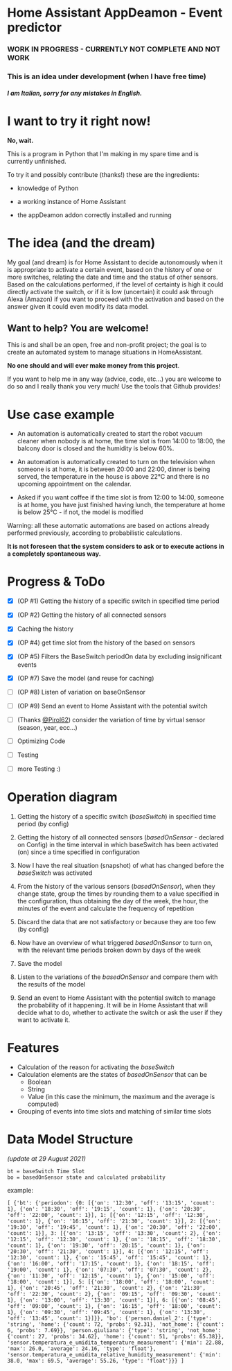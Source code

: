 # Home Assistant AppDeamon  - Event predictor

### **WORK IN PROGRESS - CURRENTLY NOT COMPLETE AND NOT WORK**
### This is an idea under development (when I have free time)
#### *I am Italian, sorry for any mistakes in English.*

# I want to try it right now!
**No, wait.**

This is a program in Python that I'm making in my spare time and is currently unfinished.

To try it and possibly contribute (thanks!) these are the ingredients:

- knowledge of Python

- a working instance of Home Assistant
- the appDeamon addon correctly installed and running 

# The idea (and the dream)
My goal (and dream) is for Home Assistant to decide autonomously when it is appropriate to activate a certain event, based on the history of one or more switches, relating the date and time and the status of other sensors.
Based on the calculations performed, if the level of certainty is high it could directly activate the switch, or if it is low (uncertain) it could ask through Alexa (Amazon) if you want to proceed with the activation and based on the answer given it could even modify its data model.

## Want to help? You are welcome!
This is and shall be an open, free and non-profit project; the goal is to create an automated system to manage situations in HomeAssistant.

**No one should and will ever make money from this project**.

If you want to help me in any way (advice, code, etc...) you are welcome to do so and I really thank you very much!
Use the tools that Github provides!


# Use case example

- An automation is automatically created to start the robot vacuum cleaner when nobody is at home, the time slot is from 14:00 to 18:00, the balcony door is closed and the humidity is below 60%.

- An automation is automatically created to turn on the television when someone is at home, it is between 20:00 and 22:00, dinner is being served, the temperature in the house is above 22°C and there is no upcoming appointment on the calendar.

- Asked if you want coffee if the time slot is from 12:00 to 14:00, someone is at home, you have just finished having lunch, the temperature at home is below 25°C - if not, the model is modified 

Warning: all these automatic automations are based on actions already performed previously, according to probabilistic calculations. 

**It is not foreseen that the system considers to ask or to execute actions in a completely spontaneous way.**

# Progress & ToDo

- [x] (OP #1) Getting the history of a specific switch in specified time period 
- [x] (OP #2) Getting the history of all connected sensors 
- [x] Caching the history
- [x] (OP #4) get time slot from the history of the based on sensors
- [x] (OP #5) Filters the BaseSwitch periodOn data by excluding insignificant events
- [x] (OP #7) Save the model (and reuse for caching)
- [ ] (OP #8) Listen of variation on baseOnSensor
- [ ] (OP #9) Send an event to Home Assistant with the potential switch

- [ ] (Thanks [@Pirol62](https://github.com/dadaloop82/HASS_AppDeamon_SwitchPredictor/issues/1)) consider the variation of time by virtual sensor (season, year, ecc...)

- [ ] Optimizing Code
- [ ] Testing
- [ ] more Testing :)

# Operation diagram

1. Getting the history of a specific switch (*baseSwitch*) in specified time period (by config)

2. Getting the history of all connected sensors (*basedOnSensor* - declared on Config) in the time interval in which baseSwitch has been activated (on) since a time specified in configuration
3. Now I have the real situation (snapshot) of what has changed before the *baseSwitch* was activated
4. From the history of the various sensors (*basedOnSensor*), when they change state, group the times by rounding them to a value specified in the configuration, thus obtaining the day of the week, the hour, the minutes of the event and calculate the frequency of repetition
5. Discard the data that are not satisfactory or because they are too few (by config)
6. Now have an overview of what triggered *basedOnSensor* to turn on, with the relevant time periods broken down by days of the week
7. Save the model
8. Listen to the variations of the *basedOnSensor* and compare them with the results of the model
9. Send an event to Home Assistant with the potential switch to manage the probability of it happening. It will be in Home Assistant that will decide what to do, whether to activate the switch or ask the user if they want to activate it.

# Features

- Calculation of the reason for activating the *baseSwitch*
- Calculation elements are the states of *basedOnSensor* that can be
    - Boolean
    - String
    - Value (in this case the minimum, the maximum and the average is computed) 
- Grouping of events into time slots and matching of similar time slots


# Data Model Structure
*(update at 29 August 2021)*



    bt = baseSwitch Time Slot
    bo = basedOnSensor state and calculated probability



example:

```
[ {'bt': {'periodon': {0: [{'on': '12:30', 'off': '13:15', 'count': 1}, {'on': '18:30', 'off': '19:15', 'count': 1}, {'on': '20:30', 'off': '22:00', 'count': 1}], 1: [{'on': '12:15', 'off': '12:30', 'count': 1}, {'on': '16:15', 'off': '21:30', 'count': 1}], 2: [{'on': '19:30', 'off': '19:45', 'count': 1}, {'on': '20:30', 'off': '22:00', 'count': 1}], 3: [{'on': '13:15', 'off': '13:30', 'count': 2}, {'on': '12:15', 'off': '12:30', 'count': 1}, {'on': '18:15', 'off': '18:30', 'count': 1}, {'on': '19:30', 'off': '20:15', 'count': 1}, {'on': '20:30', 'off': '21:30', 'count': 1}], 4: [{'on': '12:15', 'off': '12:30', 'count': 1}, {'on': '15:45', 'off': '15:45', 'count': 1}, {'on': '16:00', 'off': '17:15', 'count': 1}, {'on': '18:15', 'off': '19:00', 'count': 1}, {'on': '07:30', 'off': '07:30', 'count': 2}, {'on': '11:30', 'off': '12:15', 'count': 1}, {'on': '15:00', 'off': '18:00', 'count': 1}], 5: [{'on': '18:00', 'off': '18:00', 'count': 1}, {'on': '20:45', 'off': '21:30', 'count': 2}, {'on': '21:30', 'off': '22:30', 'count': 2}, {'on': '09:15', 'off': '09:30', 'count': 1}, {'on': '13:00', 'off': '13:30', 'count': 1}], 6: [{'on': '08:45', 'off': '09:00', 'count': 1}, {'on': '16:15', 'off': '18:00', 'count': 1}, {'on': '09:30', 'off': '09:45', 'count': 1}, {'on': '13:30', 'off': '13:45', 'count': 1}]}}, 'bo': {'person.daniel_2': {'type': 'string', 'home': {'count': 72, 'probs': 92.31}, 'not_home': {'count': 6, 'probs': 7.69}}, 'person.giuliana': {'type': 'string', 'not_home': {'count': 27, 'probs': 34.62}, 'home': {'count': 51, 'probs': 65.38}}, 'sensor.temperatura_e_umidita_temperature_measurement': {'min': 22.88, 'max': 26.0, 'average': 24.16, 'type': 'float'}, 'sensor.temperatura_e_umidita_relative_humidity_measurement': {'min': 38.0, 'max': 69.5, 'average': 55.26, 'type': 'float'}}} ]
```
